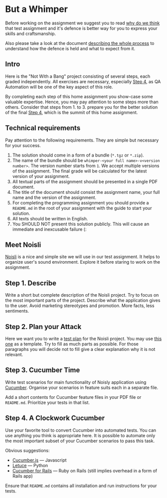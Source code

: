 But a Whimper
=============

Before working on the assignment we suggest you to read [why do we think](../WHY-TA-DEFENCE.md) that test assignment
and it's defence is better way for you to express your skills and craftsmanship.

Also please take a look at the document [describing the whole process](../PROCESS.md) to understand how the defence is
held and what to expect from it.

Intro
-----

Here is the "Not With a Bang" project consisting of several steps, each graded independently. All exercises are necessary, 
especially [Step 4](#step-4-a-clockwork-cucumber), as QA Automation will be one of the key aspect of this role.

By completing each step of this home assignment you show-case some valuable expertise. Hence, you may pay attention
to some steps more than others. Consider that steps from 1. to 3. prepare you for the better solution of the final 
[Step 4](#step-4-a-clockwork-cucumber), which is the summit of this home assignment.

Technical requirements
----------------------

Pay attention to the following requirements. They are simple but necessary for your success.

1. The solution should come in a form of a bundle (`*.tgz` or `*.zip`).
1. The name of the bundle should be `whimper-<your full name>-v<version number>`. The version number starts from `1`.
   We accept multiple versions of the assignment. The final grade will be calculated for the latest version of your
   assignment.
1. All textual parts of the assignment should be presented in a single PDF document.
1. The title of the document should consist the assignment name, your full name and the version of the assignment.
1. For completing the programming assignment you should provide a `README.md` in the root of your assignment with the
   guide to start your solution.
1. All texts should be written in English.
1. You SHOULD NOT present this solution publicly. This will cause an immediate and inexcusable failure (:

Meet Noisli
-----------

[Noisli](https://www.noisli.com/) is a nice and simple site we will use in our test assignment. It helps to organize
user's sound environment. Explore it before staring to work on the assignment. 

Step 1. Describe
----------------

Write a short but complete description of the Noisli project. Try to focus on the most important parts of the project.
Describe what the application gives to the user. Avoid marketing stereotypes and promotion. More facts, less sentiments.   


Step 2. Plan your Attack
------------------------

Here we want you to write a [test plan](https://en.wikipedia.org/wiki/Test_plan) for the Noisli project. You may use
[this one](https://www.softwaretestinghelp.com/test-plan-sample-softwaretesting-and-quality-assurance-templates/) as a
template. Try to fill as much parts as possible. For those paragraphs you will decide not to fill give a clear
explanation why it is not relevant.

Step 3. Cucumber Time
---------------------

Write test scenarios for main functionality of Noisly application using [Cucumber](https://docs.cucumber.io/cucumber/).
Organise your scenarios in feature suits each in a separate file.

Add a short contents for Cucumber feature files in your PDF file or `README.md`. Prioritize your tests in that list.

Step 4. A Clockwork Cucumber
----------------------------

Use your favorite tool to convert Cucumber into automated tests. You can use anything you think is appropriate here. It
is possible to automate only the most important subset of your Cucumber scenarios to pass this task.

Obvious suggestions:
* [Cucumber.js](https://github.com/cucumber/cucumber-js) — Javascript
* [Letuce](http://lettuce.it/) — Python
* [Cucumber for Rails](https://github.com/cucumber/cucumber-rails) — Ruby on Rails (still implies overhead in a form of
  Rails app) 

Ensure that `README.md` contains all installation and run instructions for your tests.

